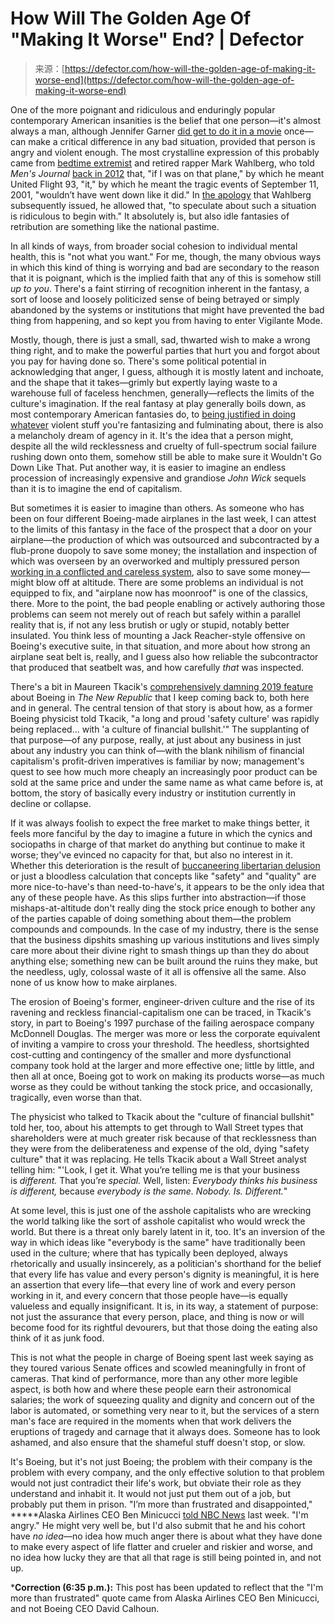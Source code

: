 <!--yml
category: 未分类
date: 2024-05-27 15:21:43
-->

# How Will The Golden Age Of "Making It Worse" End? | Defector

> 来源：[https://defector.com/how-will-the-golden-age-of-making-it-worse-end](https://defector.com/how-will-the-golden-age-of-making-it-worse-end)

One of the more poignant and ridiculous and enduringly popular contemporary American insanities is the belief that one person—it's almost always a man, although Jennifer Garner [did get to do it in a movie](https://www.newyorker.com/culture/the-front-row/peppermint-reviewed-jennifer-garner-stars-in-an-ignorant-racist-drug-trade-revenge-film) once—can make a critical difference in any bad situation, provided that person is angry and violent enough. The most crystalline expression of this probably came from [bedtime extremist](https://www.businessinsider.com/mark-wahlberg-explains-instagram-schedule-jimmy-fallon-video-2018-11) and retired rapper Mark Wahlberg, who told *Men's Journal* [back in 2012](https://nymag.com/intelligencer/2012/01/mark-wahlberg-thinks-he-could-have-stopped-911.html) that, "if I was on that plane," by which he meant United Flight 93, "it," by which he meant the tragic events of September 11, 2001, "wouldn’t have went down like it did." In [the apology](https://www.washingtonpost.com/blogs/celebritology/post/mark-wahlberg-apologizes-for-saying-he-would-have-prevented-plane-crash-on-911/2012/01/19/gIQAvDvVAQ_blog.html) that Wahlberg subsequently issued, he allowed that, "to speculate about such a situation is ridiculous to begin with." It absolutely is, but also idle fantasies of retribution are something like the national pastime.

In all kinds of ways, from broader social cohesion to individual mental health, this is "not what you want." For me, though, the many obvious ways in which this kind of thing is worrying and bad are secondary to the reason that it is poignant, which is the implied faith that any of this is somehow still *up to you*. There's a faint stirring of recognition inherent in the fantasy, a sort of loose and loosely politicized sense of being betrayed or simply abandoned by the systems or institutions that might have prevented the bad thing from happening, and so kept you from having to enter Vigilante Mode.

Mostly, though, there is just a small, sad, thwarted wish to make a wrong thing right, and to make the powerful parties that hurt you and forgot about you pay for having done so. There's some political potential in acknowledging that anger, I guess, although it is mostly latent and inchoate, and the shape that it takes—grimly but expertly laying waste to a warehouse full of faceless henchmen, generally—reflects the limits of the culture's imagination. If the real fantasy at play generally boils down, as most contemporary American fantasies do, to [being justified in doing whatever](https://defector.com/the-man-who-invented-himself) violent stuff you're fantasizing and fulminating about, there is also a melancholy dream of agency in it. It's the idea that a person might, despite all the wild recklessness and cruelty of full-spectrum social failure rushing down onto them, somehow still be able to make sure it Wouldn't Go Down Like That. Put another way, it is easier to imagine an endless procession of increasingly expensive and grandiose *John Wick* sequels than it is to imagine the end of capitalism.

But sometimes it is easier to imagine than others. As someone who has been on four different Boeing-made airplanes in the last week, I can attest to the limits of this fantasy in the face of the prospect that a door on your airplane—the production of which was outsourced and subcontracted by a flub-prone duopoly to save some money; the installation and inspection of which was overseen by an overworked and multiply pressured person [working in a conflicted and careless system](https://www.seattletimes.com/business/boeing-aerospace/boeing-not-spirit-mis-installed-piece-that-blew-off-alaska-max-9-jet/), also to save some money—might blow off at altitude. There are some problems an individual is not equipped to fix, and "airplane now has moonroof" is one of the classics, there. More to the point, the bad people enabling or actively authoring those problems can seem not merely out of reach but safely within a parallel reality that is, if not any less brutish or ugly or stupid, notably better insulated. You think less of mounting a Jack Reacher-style offensive on Boeing's executive suite, in that situation, and more about how strong an airplane seat belt is, really, and I guess also how reliable the subcontractor that produced that seatbelt was, and how carefully *that* was inspected.

There's a bit in Maureen Tkacik's [comprehensively damning 2019 feature](https://newrepublic.com/article/154944/boeing-737-max-investigation-indonesia-lion-air-ethiopian-airlines-managerial-revolution) about Boeing in *The New Republic* that I keep coming back to, both here and in general. The central tension of that story is about how, as a former Boeing physicist told Tkacik, "a long and proud 'safety culture' was rapidly being replaced... with 'a culture of financial bullshit.'" The supplanting of that purpose—of any purpose, really, at just about any business in just about any industry you can think of—with the blank nihilism of financial capitalism's profit-driven imperatives is familiar by now; management's quest to see how much more cheaply an increasingly poor product can be sold at the same price and under the same name as what came before is, at bottom, the story of basically every industry or institution currently in decline or collapse.

If it was always foolish to expect the free market to make things better, it feels more fanciful by the day to imagine a future in which the cynics and sociopaths in charge of that market do anything but continue to make it worse; they've evinced no capacity for that, but also no interest in it. Whether this deterioration is the result of [buccaneering libertarian delusion](https://niedermeyer.io/2023/06/23/we-all-live-in-a-carbon-fiber-submarine/) or just a bloodless calculation that concepts like "safety" and "quality" are more nice-to-have's than need-to-have's, it appears to be the only idea that any of these people have. As this slips further into abstraction—if those mishaps-at-altitude don't really ding the stock price enough to bother any of the parties capable of doing something about them—the problem compounds and compounds. In the case of my industry, there is the sense that the business dipshits smashing up various institutions and lives simply care more about their divine right to smash things up than they do about anything else; something new can be built around the ruins they make, but the needless, ugly, colossal waste of it all is offensive all the same. Also none of us know how to make airplanes.

The erosion of Boeing's former, engineer-driven culture and the rise of its ravening and reckless financial-capitalism one can be traced, in Tkacik's story, in part to Boeing's 1997 purchase of the failing aerospace company McDonnell Douglas. The merger was more or less the corporate equivalent of inviting a vampire to cross your threshold. The heedless, shortsighted cost-cutting and contingency of the smaller and more dysfunctional company took hold at the larger and more effective one; little by little, and then all at once, Boeing got to work on making its products worse—as much worse as they could be without tanking the stock price, and occasionally, tragically, even worse than that.

The physicist who talked to Tkacik about the "culture of financial bullshit" told her, too, about his attempts to get through to Wall Street types that shareholders were at much greater risk because of that recklessness than they were from the deliberateness and expense of the old, dying "safety culture" that it was replacing. He tells Tkacik about a Wall Street analyst telling him: "'Look, I get it. What you’re telling me is that your business is *different.* That you’re *special.* Well, listen: *Everybody thinks his business is different,* because *everybody is the same. Nobody. Is. Different.*"

At some level, this is just one of the asshole capitalists who are wrecking the world talking like the sort of asshole capitalist who would wreck the world. But there is a threat only barely latent in it, too. It's an inversion of the way in which ideas like "everybody is the same" have traditionally been used in the culture; where that has typically been deployed, always rhetorically and usually insincerely, as a politician's shorthand for the belief that every life has value and every person's dignity is meaningful, it is here an assertion that every life—that every line of work and every person working in it, and every concern that those people have—is equally valueless and equally insignificant. It is, in its way, a statement of purpose: not just the assurance that every person, place, and thing is now or will become food for its rightful devourers, but that those doing the eating also think of it as junk food.

This is not what the people in charge of Boeing spent last week saying as they toured various Senate offices and scowled meaningfully in front of cameras. That kind of performance, more than any other more legible aspect, is both how and where these people earn their astronomical salaries; the work of squeezing quality and dignity and concern out of the labor is automated, or something very near to it, but the services of a stern man's face are required in the moments when that work delivers the eruptions of tragedy and carnage that it always does. Someone has to look ashamed, and also ensure that the shameful stuff doesn't stop, or slow.

It's Boeing, but it's not just Boeing; the problem with their company is the problem with every company, and the only effective solution to that problem would not just contradict their life's work, but obviate their role as they understand and inhabit it. It would not just put them out of a job, but probably put them in prison. "I’m more than frustrated and disappointed," *****Alaska Airlines CEO Ben Minicucci [told NBC News](https://www.nbcnews.com/business/business-news/alaska-airlines-found-more-loose-bolts-boeing-737-max-9-ceo-says-rcna135316) last week. "I'm angry." He might very well be, but I'd also submit that he and his cohort have *no idea*—no idea how much anger there is about what they have done to make every aspect of life flatter and crueler and riskier and worse, and no idea how lucky they are that all that rage is still being pointed in, and not up.

***Correction (6:35 p.m.):** This post has been updated to reflect that the "I'm more than frustrated" quote came from Alaska Airlines CEO Ben Minicucci, and not Boeing CEO David Calhoun.